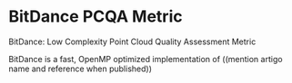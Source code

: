 # BitDance PCQA Metric

BitDance: Low Complexity Point Cloud Quality Assessment Metric

BitDance is a fast, OpenMP optimized implementation of ((mention artigo name and reference when published))
